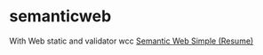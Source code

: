 # semanticweb
With Web static and validator wcc
<a href="http://semantic.feedomain.tk">Semantic Web Simple (Resume)</a>
